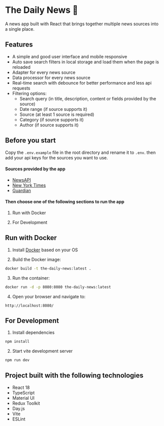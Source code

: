 # The Daily News 📰

A news app built with React that brings together multiple news sources into a single place.

## Features

- A simple and good user interface and mobile responsive
- Auto save search filters in local storage and load them when the page is reloaded
- Adapter for every news source
- Data processor for every news source
- Real-time search with debounce for better performance and less api requests
- Filtering options:
  - Search query (in title, description, content or fields provided by the source)
  - Date range (if source supports it)
  - Source (at least 1 source is required)
  - Category (if source supports it)
  - Author (if source supports it)

## Before you start

Copy the `.env.example` file in the root directory and rename it to `.env`. then add your api keys for the sources you want to use.

#### Sources provided by the app

- [NewsAPI](https://newsapi.org/)
- [New York Times](https://developer.nytimes.com/)
- [Guardian](https://open-platform.theguardian.com/)

#### Then choose one of the following sections to run the app

1. Run with Docker

2. For Development

## Run with Docker

1. Install [Docker](https://docs.docker.com/get-docker/) based on your OS

2. Build the Docker image:

```bash
docker build -t the-daily-news:latest .
```

3. Run the container:

```bash
docker run -d -p 8080:8080 the-daily-news:latest
```

4. Open your browser and navigate to:

```
http://localhost:8080/
```

## For Development

1. Install dependencies

```bash
npm install
```

2. Start vite development server

```bash
npm run dev
```

## Project built with the following technologies

- React 18
- TypeScript
- Material UI
- Redux Toolkit
- Day.js
- Vite
- ESLint
